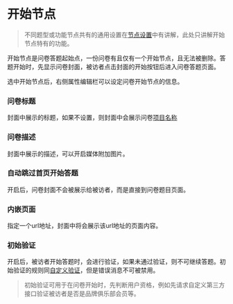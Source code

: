 # 开始节点

> 不同题型或功能节点共有的通用设置在[节点设置](../node-setting/concept.md)中有讲解，此处只讲解开始节点特有的功能。

开始节点是问卷答题起始点，一份问卷有且仅有一个开始节点，且无法被删除。答题开始时，先显示问卷封面，被访者点击封面的开始按钮后进入问卷答题页面。

选中开始节点后，右侧属性编辑栏可以设定问卷开始节点的信息。

### 问卷标题
封面中展示的标题，如果不设置，则封面中会展示问卷[项目名称](../layout/global-setting.md#项目名称)

### 问卷描述
封面中展示的描述，可以开启媒体附加图片。

### 自动跳过首页开始答题
开启后，问卷封面不会被展示给被访者，而是直接到问卷题目页面。

### 内嵌页面
指定一个url地址，封面中将会展示该url地址的页面内容。

### 初始验证
开启后，被访者开始答题时，会进行验证，如果未通过验证，则不可继续答题。初始验证的规则同[自定义验证](../node-setting/custom-validation.md)，但是错误消息不可被禁用。
> 初始验证可用于在问卷开始时，先判断用户资格，例如先请求自定义第三方接口验证被访者是否是品牌俱乐部会员等。
